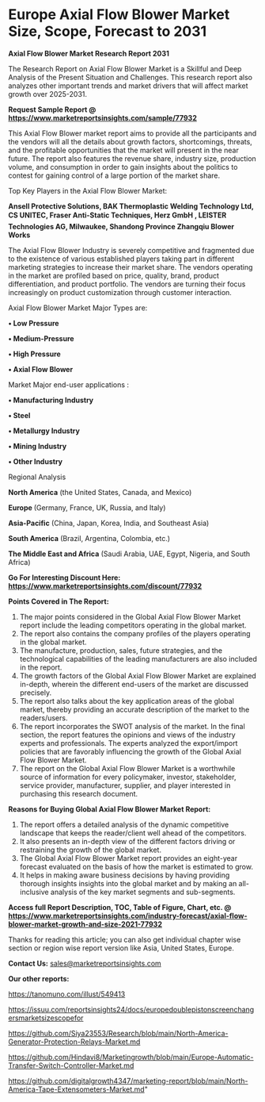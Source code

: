 # Europe Axial Flow Blower Market Size, Scope, Forecast to 2031

<strong>Axial Flow Blower Market Research Report 2031</strong>

The Research Report on Axial Flow Blower Market is a Skillful and Deep Analysis of the Present Situation and Challenges. This research report also analyzes other important trends and market drivers that will affect market growth over 2025-2031.

<strong>Request Sample Report @ <a href=https://www.marketreportsinsights.com/sample/77932>https://www.marketreportsinsights.com/sample/77932</a></strong>

This Axial Flow Blower market report aims to provide all the participants and the vendors will all the details about growth factors, shortcomings, threats, and the profitable opportunities that the market will present in the near future. The report also features the revenue share, industry size, production volume, and consumption in order to gain insights about the politics to contest for gaining control of a large portion of the market share.

Top Key Players in the Axial Flow Blower Market:

<strong>Ansell Protective Solutions, BAK Thermoplastic Welding Technology Ltd, CS UNITEC, Fraser Anti-Static Techniques, Herz GmbH , LEISTER Technologies AG, Milwaukee, Shandong Province Zhangqiu Blower Works</strong>

The Axial Flow Blower Industry is severely competitive and fragmented due to the existence of various established players taking part in different marketing strategies to increase their market share. The vendors operating in the market are profiled based on price, quality, brand, product differentiation, and product portfolio. The vendors are turning their focus increasingly on product customization through customer interaction.

Axial Flow Blower Market Major Types are:

<strong>• Low Pressure

• Medium-Pressure

• High Pressure

• Axial Flow Blower</strong>

Market Major end-user applications :

<strong>• Manufacturing Industry

• Steel

• Metallurgy Industry

• Mining Industry

• Other Industry</strong>

Regional Analysis

</u><strong><b>North America</b></strong> (the United States, Canada, and Mexico)

<strong><b>Europe </b></strong>(Germany, France, UK, Russia, and Italy)

<strong><b>Asia-Pacific</b></strong> (China, Japan, Korea, India, and Southeast Asia)

<strong><b>South America</b></strong> (Brazil, Argentina, Colombia, etc.)

<strong><b>The Middle East and Africa</b></strong> (Saudi Arabia, UAE, Egypt, Nigeria, and South Africa)

<strong>Go For Interesting Discount Here: <a href=https://www.marketreportsinsights.com/discount/77932>https://www.marketreportsinsights.com/discount/77932</a></strong>

<strong>Points Covered in The Report:</strong>
<ol>
  <li>The major points considered in the Global Axial Flow Blower Market report include the leading competitors operating in the global market.</li>
  <li>The report also contains the company profiles of the players operating in the global market.</li>
  <li>The manufacture, production, sales, future strategies, and the technological capabilities of the leading manufacturers are also included in the report.</li>
  <li>The growth factors of the Global Axial Flow Blower Market are explained in-depth, wherein the different end-users of the market are discussed precisely.</li>
  <li>The report also talks about the key application areas of the global market, thereby providing an accurate description of the market to the readers/users.</li>
  <li>The report incorporates the SWOT analysis of the market. In the final section, the report features the opinions and views of the industry experts and professionals. The experts analyzed the export/import policies that are favorably influencing the growth of the Global Axial Flow Blower Market.</li>
  <li>The report on the Global Axial Flow Blower Market is a worthwhile source of information for every policymaker, investor, stakeholder, service provider, manufacturer, supplier, and player interested in purchasing this research document.</li>
</ol>
<strong>Reasons for Buying Global Axial Flow Blower Market Report:</strong>

<ol>
  <li>The report offers a detailed analysis of the dynamic competitive landscape that keeps the reader/client well ahead of the competitors.</li>
  <li>It also presents an in-depth view of the different factors driving or restraining the growth of the global market.</li>
  <li>The Global Axial Flow Blower Market report provides an eight-year forecast evaluated on the basis of how the market is estimated to grow.</li>
  <li>It helps in making aware business decisions by having providing thorough insights insights into the global market and by making an all-inclusive analysis of the key market segments and sub-segments.</li>
</ol>
<strong>Access full Report Description, TOC, Table of Figure, Chart, etc. @ <a href=https://www.marketreportsinsights.com/industry-forecast/axial-flow-blower-market-growth-and-size-2021-77932>https://www.marketreportsinsights.com/industry-forecast/axial-flow-blower-market-growth-and-size-2021-77932</a></strong>


Thanks for reading this article; you can also get individual chapter wise section or region wise report version like Asia, United States, Europe.

<strong>Contact Us:</strong>
sales@marketreportsinsights.com

<strong>Our other reports:</strong>

<a href=https://tanomuno.com/illust/549413>https://tanomuno.com/illust/549413</a>

<a href=https://issuu.com/reportsinsights24/docs/europedoublepistonscreenchangersmarketsizescopefor>https://issuu.com/reportsinsights24/docs/europedoublepistonscreenchangersmarketsizescopefor</a>

<a href=https://github.com/Siya23553/Research/blob/main/North-America-Generator-Protection-Relays-Market.md>https://github.com/Siya23553/Research/blob/main/North-America-Generator-Protection-Relays-Market.md</a>

<a href=https://github.com/Hindavi8/Marketingrowth/blob/main/Europe-Automatic-Transfer-Switch-Controller-Market.md>https://github.com/Hindavi8/Marketingrowth/blob/main/Europe-Automatic-Transfer-Switch-Controller-Market.md</a>

<a href=https://github.com/digitalgrowth4347/marketing-report/blob/main/North-America-Tape-Extensometers-Market.md>https://github.com/digitalgrowth4347/marketing-report/blob/main/North-America-Tape-Extensometers-Market.md</a>"
